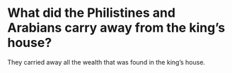 # What did the Philistines and Arabians carry away from the king’s house?

They carried away all the wealth that was found in the king’s house.
